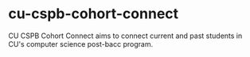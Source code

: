 # cu-cspb-cohort-connect
CU CSPB Cohort Connect aims to connect current and past students in CU's computer science post-bacc program.

